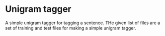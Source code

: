 Unigram tagger
===========================

A simple unigram tagger for tagging a sentence.
THe given list of files are a set of training and test files for making a simple unigram tagger.
